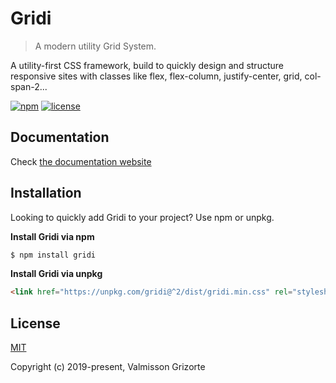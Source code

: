 # Gridi

> A modern utility Grid System.

A utility-first CSS framework, build to quickly design and structure responsive sites with classes like flex, flex-column, justify-center, grid, col-span-2...

[![npm][npm-shields]][npm-package]
[![license][license-shields]][license-file]


## Documentation

Check [the documentation website](https://valmisson.github.io/gridi)

## Installation

Looking to quickly add Gridi to your project? Use npm or unpkg.

**Install Gridi via npm**

```bash
$ npm install gridi
```

**Install Gridi via unpkg**

```html
<link href="https://unpkg.com/gridi@^2/dist/gridi.min.css" rel="stylesheet">
```

## License

[MIT](LICENSE)

Copyright (c) 2019-present, Valmisson Grizorte

[npm-shields]: https://img.shields.io/npm/v/gridi.svg
[license-shields]: https://img.shields.io/badge/license-MIT-green
[npm-package]: https://www.npmjs.com/package/gridi
[license-file]: https://github.com/valmisson/gridi/blob/master/LICENSE
